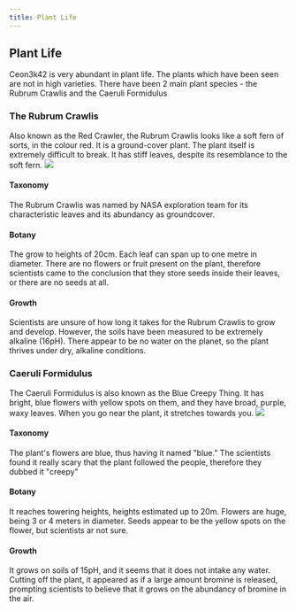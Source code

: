 ```yaml
---
title: Plant Life
---
```


## Plant Life
Ceon3k42 is very abundant in plant life. The plants which have been seen are not in high varieties. There have been 2 main plant species - the Rubrum Crawlis and the Caeruli Formidulus

### The Rubrum Crawlis
Also known as the Red Crawler, the Rubrum Crawlis looks like a soft fern of sorts, in the colour red. It is a ground-cover plant. The plant itself is extremely difficult to break. It has stiff leaves, despite its resemblance to the soft fern. <img src="https://ceon3k42.github.io/assets/red-plant.png" class="oi">

#### Taxonomy
The Rubrum Crawlis was named by NASA exploration team for its characteristic leaves and its abundancy as groundcover.

#### Botany
The grow to heights of 20cm. Each leaf can span up to one metre in diameter. There are no flowers or fruit present on the plant, therefore scientists came to the conclusion that they store seeds inside their leaves, or there are no seeds at all.

#### Growth
Scientists are unsure of how long it takes for the Rubrum Crawlis to grow and develop. However, the soils have been measured to be extremely alkaline (16pH). There appear to be no water on the planet, so the plant thrives under dry, alkaline conditions. 

### Caeruli Formidulus

The Caeruli Formidulus is also known as the Blue Creepy Thing. It has bright, blue flowers with yellow spots on them, and they have broad, purple, waxy leaves. When you go near the plant, it stretches towards you. <img src="https://ceon3k42.github.io/assets/blue-plant.png" class="oi">

#### Taxonomy
The plant's flowers are blue, thus having it named "blue." The scientists found it really scary that the plant followed the people, therefore they dubbed it "creepy"

#### Botany
It reaches towering heights, heights estimated up to 20m. Flowers are huge, being 3 or 4 meters in diameter. Seeds appear to be the yellow spots on the flower, but scientists ar not sure.

#### Growth
It grows on soils of 15pH, and it seems that it does not intake any water. Cutting off the plant, it appeared as if a large amount bromine is released, prompting scientists to believe that it grows on the abundancy of bromine in the air.